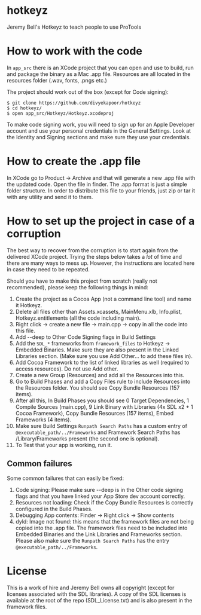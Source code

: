 # hotkeyz
Jeremy Bell's Hotkeyz to teach people to use ProTools

# How to work with the code

In `app_src` there is an XCode project that you can open and use to build, run and package the binary as a Mac .app file.
Resources are all located in the resources folder (.wav, fonts, .pngs etc.)

The project should work out of the box (except for Code signing):

    $ git clone https://github.com/divyekapoor/hotkeyz
    $ cd hotkeyz/
    $ open app_src/Hotkeyz/Hotkeyz.xcodeproj

To make code signing work, you will need to sign up for an Apple Developer account and use your personal credentials in the General Settings. Look at the Identity and Signing sections and make sure they use your credentials.

# How to create the .app file

In XCode go to Product -> Archive and that will generate a new .app file with the updated code. Open the file in finder.
The .app format is just a simple folder structure. In order to distribute this
file to your friends, just zip or tar it with any utility and send it to them.


# How to set up the project in case of a corruption

The best way to recover from the corruption is to start again from the delivered XCode project. Trying the steps below takes a *lot* of time and there are many ways to mess up. However, the instructions are located here in case they need to be repeated.

Should you have to make this project from scratch (really not recommended), please keep the following things in mind:
1. Create the project as a Cocoa App (not a command line tool) and name it Hotkeyz.
1. Delete all files other than Assets.xcassets, MainMenu.xlb, Info.plist, Hotkeyz.entitlements (all the code including main).
1. Right click -> create a new file -> main.cpp -> copy in all the code into this file.
1. Add --deep to Other Code Signing flags in Build Settings
1. Add the `SDL_*` frameworks from `framework_files` to Hotkeyz -> Embedded Binaries. Make sure they are also present in the Linked Libraries section. (Make sure you use Add Other... to add these files in).
1. Add Cocoa Framework to the list of linked libraries as well (required to access resources). Do not use Add other.
1. Create a new Group (Resources) and add all the Resources into this.
1. Go to Build Phases and add a Copy Files rule to include Resources into the Resources folder. You should see Copy Bundle Resources (157 items).
1. After all this, In Build Phases you should see 0 Target Dependencies, 1 Compile Sources (main.cpp), 9 Link Binary with Libraries (4x SDL x2 + 1 Cocoa Framework), Copy Bundle Resources (157 items), Embed Frameworks (4 items).
1. Make sure Build Settings `Runpath Search Paths` has a custom entry of `@executable_path/../Frameworks` and Framework Search Paths has /Library/Frameworks present (the second one is optional).
1. To Test that your app is working, run it.

## Common failures

Some common failures that can easily be fixed:
1. Code signing: Please make sure --deep is in the Other code signing flags and that you have linked your App Store dev account correctly.
1. Resources not loading: Check if the Copy Bundle Resources is correctly configured in the Build Phases.
1. Debugging App contents: Finder -> Right click -> Show contents
1. dyld: Image not found: this means that the framework files are not being copied into the .app file. The framework files need to be included into Embedded Binaries and the Link Libraries and Frameworks section. Please also make sure the `Runpath Search Paths` has the entry `@executable_path/../Frameworks`.

# License

This is a work of hire and Jeremy Bell owns all copyright (except for licenses associated with the SDL libraries).
A copy of the SDL licenses is available at the root of the repo (SDL_License.txt) and is also present in the framework files.
